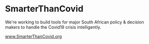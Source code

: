 # SmarterThanCovid

We're working to build tools for major South African policy & decision makers to handle the Covid19 crisis intelligently.

www.SmarterThanCovid.org


